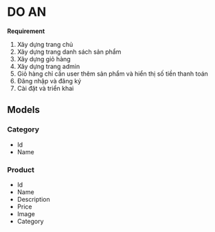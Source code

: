 ﻿# DO AN

**Requirement**

1. Xây dựng trang chủ
2. Xây dựng trang danh sách sản phẩm
3. Xây dựng giỏ hàng
4. Xây dựng trang admin
5. Giỏ hàng chỉ cần user thêm sản phẩm và hiển thị số tiền thanh toán
6. Đăng nhập và đăng ký
7. Cài đặt và triển khai

## Models

### Category

- Id
- Name

### Product

- Id
- Name
- Description
- Price
- Image
- Category